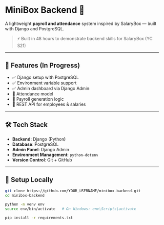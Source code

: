 # MiniBox Backend 🧾

A lightweight **payroll and attendance** system inspired by SalaryBox — built with Django and PostgreSQL.

> ⚡ Built in 48 hours to demonstrate backend skills for SalaryBox (YC S21)

---

## 🚀 Features (In Progress)

- ✅ Django setup with PostgreSQL
- ✅ Environment variable support
- ✅ Admin dashboard via Django Admin
- 🚧 Attendance model
- 🚧 Payroll generation logic
- 🚧 REST API for employees & salaries

---

## 🛠 Tech Stack

- **Backend**: Django (Python)
- **Database**: PostgreSQL
- **Admin Panel**: Django Admin
- **Environment Management**: `python-dotenv`
- **Version Control**: Git + GitHub

---

## 🧪 Setup Locally

```bash
git clone https://github.com/YOUR_USERNAME/minibox-backend.git
cd minibox-backend

python -m venv env
source env/bin/activate   # On Windows: env\Scripts\activate

pip install -r requirements.txt
